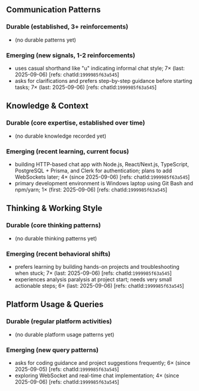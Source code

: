 ## Communication Patterns
### Durable (established, 3+ reinforcements)
- (no durable patterns yet)

### Emerging (new signals, 1-2 reinforcements)
- uses casual shorthand like "u" indicating informal chat style; 7× (last: 2025-09-06) [refs: chatId:`1999985f63a545`]
- asks for clarifications and prefers step-by-step guidance before starting tasks; 7× (last: 2025-09-06) [refs: chatId:`1999985f63a545`]

## Knowledge & Context
### Durable (core expertise, established over time)
- (no durable knowledge recorded yet)

### Emerging (recent learning, current focus)
- building HTTP-based chat app with Node.js, React/Next.js, TypeScript, PostgreSQL + Prisma, and Clerk for authentication; plans to add WebSockets later; 4× (since 2025-09-06) [refs: chatId:`1999985f63a545`]
- primary development environment is Windows laptop using Git Bash and npm/yarn; 1× (first: 2025-09-06) [refs: chatId:`1999985f63a545`]

## Thinking & Working Style
### Durable (core thinking patterns)
- (no durable thinking patterns yet)

### Emerging (recent behavioral shifts)
- prefers learning by building hands-on projects and troubleshooting when stuck; 7× (last: 2025-09-06) [refs: chatId:`1999985f63a545`]
- experiences analysis paralysis at project start; needs very small actionable steps; 6× (last: 2025-09-06) [refs: chatId:`1999985f63a545`]

## Platform Usage & Queries
### Durable (regular platform activities)
- (no durable platform usage patterns yet)

### Emerging (new query patterns)
- asks for coding guidance and project suggestions frequently; 6× (since 2025-09-05) [refs: chatId:`1999985f63a545`]
- exploring WebSocket and real-time chat implementation; 4× (since 2025-09-06) [refs: chatId:`1999985f63a545`]
